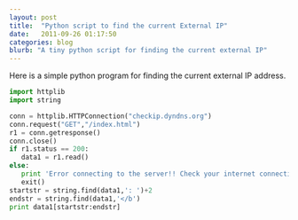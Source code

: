 ```yaml
---
layout: post
title:  "Python script to find the current External IP"
date:   2011-09-26 01:17:50
categories: blog
blurb: "A tiny python script for finding the current external IP"
---
```


Here is a simple python program for finding the current external IP address.

```python
import httplib
import string

conn = httplib.HTTPConnection("checkip.dyndns.org")
conn.request("GET","/index.html")
r1 = conn.getresponse()
conn.close()
if r1.status == 200:
   data1 = r1.read()
else:
   print 'Error connecting to the server!! Check your internet connection'
   exit()
startstr = string.find(data1,': ')+2
endstr = string.find(data1,'</b')
print data1[startstr:endstr]
```

